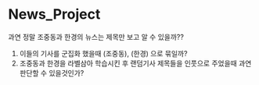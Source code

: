 # News_Project
과연 정말 조중동과 한경의 뉴스는 제목만 보고 알 수 있을까??

1. 이들의 기사를 군집화 했을때 (조중동), (한경) 으로 묶일까?
2. 조중동과 한경을 라벨삼아 학습시킨 후 랜덤기사 제목들을 인풋으로 주었을때 과연 판단할 수 있을것인가?
